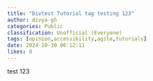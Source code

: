 ```yaml
---
title: "Divtest Tutorial tag testing 123"
author: divya-gh
categories: Public
classification: Unofficial (Everyone)
tags: [opinion,accessibility,agile,tutorials]
date: 2024-10-30 06:12:11 
likes: 0
---
```


test 123